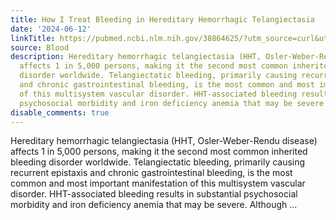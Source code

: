 ```yaml
---
title: How I Treat Bleeding in Hereditary Hemorrhagic Telangiectasia
date: '2024-06-12'
linkTitle: https://pubmed.ncbi.nlm.nih.gov/38864625/?utm_source=curl&utm_medium=rss&utm_campaign=journals&utm_content=7603509&fc=None&ff=20240613182130&v=2.18.0.post9+e462414
source: Blood
description: Hereditary hemorrhagic telangiectasia (HHT, Osler-Weber-Rendu disease)
  affects 1 in 5,000 persons, making it the second most common inherited bleeding
  disorder worldwide. Telangiectatic bleeding, primarily causing recurrent epistaxis
  and chronic gastrointestinal bleeding, is the most common and most important manifestation
  of this multisystem vascular disorder. HHT-associated bleeding results in substantial
  psychosocial morbidity and iron deficiency anemia that may be severe. Although ...
disable_comments: true
---
```

Hereditary hemorrhagic telangiectasia (HHT, Osler-Weber-Rendu disease) affects 1 in 5,000 persons, making it the second most common inherited bleeding disorder worldwide. Telangiectatic bleeding, primarily causing recurrent epistaxis and chronic gastrointestinal bleeding, is the most common and most important manifestation of this multisystem vascular disorder. HHT-associated bleeding results in substantial psychosocial morbidity and iron deficiency anemia that may be severe. Although ...